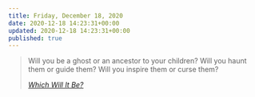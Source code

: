 ```yaml
---
title: Friday, December 18, 2020
date: 2020-12-18 14:23:31+00:00
updated: 2020-12-18 14:23:31+00:00
published: true
---
```


> Will you be a ghost or an ancestor to your children? Will you haunt them or guide them? Will you inspire them or curse them?
>
> <cite>[Which Will It Be?](https://dailydad.com/which-will-it-be/)</cite>

